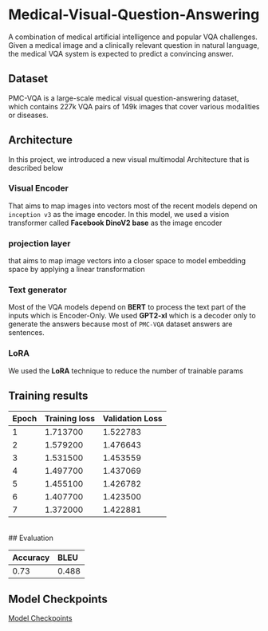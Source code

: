 # Medical-Visual-Question-Answering
A combination of medical artificial intelligence and popular VQA challenges. Given a medical image and a clinically relevant question in natural language, the medical VQA system is expected to predict a convincing answer.

## Dataset
PMC-VQA is a large-scale medical visual question-answering dataset, which contains 227k VQA pairs of 149k images that cover various modalities or diseases.

## Architecture

In this project, we introduced a new visual multimodal Architecture that is described below 
### Visual Encoder 
That aims to map images into vectors most of the recent models depend on `inception v3` as the image encoder.
In this model, we used a vision transformer called **Facebook DinoV2 base** as the image encoder

### projection layer
that aims to map image vectors into a closer space to model embedding space by applying a linear transformation 

### Text generator
Most of the VQA models depend on **BERT** to process the text part of the inputs which is Encoder-Only. 
We used **GPT2-xl** which is a decoder only to generate the answers because most of `PMC-VQA` dataset answers are sentences.

### LoRA
We used the **LoRA** technique to reduce the number of trainable params 

## Training results

|Epoch| Training loss| Validation Loss|
|:---|:----|:----|
|1| 1.713700| 1.522783|
|2| 1.579200| 1.476643|
|3| 1.531500| 1.453559|
|4| 1.497700| 1.437069|
|5| 1.455100| 1.426782|
|6| 1.407700| 1.423500|
|7| 1.372000| 1.422881|
<br>
## Evaluation

|Accuracy| BLEU|
|:---|:----|
|0.73 |0.488|
## Model Checkpoints

[Model Checkpoints](https://huggingface.co/ahmedabdelrashied/MedVQA)


